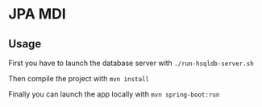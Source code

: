 # JPA MDI

## Usage

First you have to launch the database server with `./run-hsqldb-server.sh`

Then compile the project with `mvn install`

Finally you can launch the app locally with `mvn spring-boot:run`
